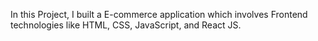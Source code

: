 In this Project, I built a E-commerce application which involves Frontend technologies like HTML, CSS, JavaScript, and React JS.
